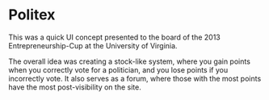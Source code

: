 # Politex #

This was a quick UI concept presented to the board of the 2013 Entrepreneurship-Cup at the University of Virginia.

The overall idea was creating a stock-like system, where you gain points when you correctly vote for a politician, and you lose points if you incorrectly vote. It also serves as a forum, where those with the most points have the most post-visibility on the site.
